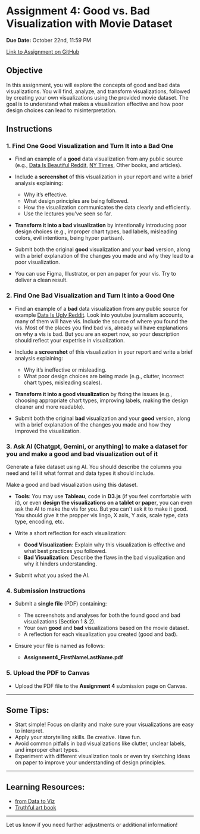 # Assignment 4: Good vs. Bad Visualization with Movie Dataset

**Due Date:** October 22nd, 11:59 PM

[Link to Assignment on GitHub](https://github.com/SIAT-IAT-355/A4-Good-Bad-Vis)

## Objective

In this assignment, you will explore the concepts of good and bad data visualizations. You will find, analyze, and transform visualizations, followed by creating your own visualizations using the provided movie dataset. The goal is to understand what makes a visualization effective and how poor design choices can lead to misinterpretation.

## Instructions

### 1. Find One Good Visualization and Turn It into a Bad One

- Find an example of a **good** data visualization from any public source (e.g., [Data Is Beautiful Reddit](https://www.reddit.com/r/dataisbeautiful/), [NY Times](https://www.nytimes.com/spotlight/graphics), Other books, and articles).
- Include a **screenshot** of this visualization in your report and write a brief analysis explaining:

  - Why it’s effective.
  - What design principles are being followed.
  - How the visualization communicates the data clearly and efficiently.
  - Use the lectures you've seen so far.

- **Transform it into a bad visualization** by intentionally introducing poor design choices (e.g., improper chart types, bad labels, misleading colors, evil intentions, being hyper partisan).
- Submit both the original **good** visualization and your **bad** version, along with a brief explanation of the changes you made and why they lead to a poor visualization.
- You can use Figma, Illustrator, or pen an paper for your vis. Try to deliver a clean result.

### 2. Find One Bad Visualization and Turn It into a Good One

- Find an example of a **bad** data visualization from any public source for example [Data Is Ugly Reddit](https://www.reddit.com/r/dataisugly/). Look into youtube journalism accounts, many of them will have vis. Include the source of where you found the vis. Most of the places you find bad vis, already will have explanations on why a vis is bad. But you are an expert now, so your description should reflect your expetrise in visualization.
- Include a **screenshot** of this visualization in your report and write a brief analysis explaining:

  - Why it’s ineffective or misleading.
  - What poor design choices are being made (e.g., clutter, incorrect chart types, misleading scales).

- **Transform it into a good visualization** by fixing the issues (e.g., choosing appropriate chart types, improving labels, making the design cleaner and more readable).
- Submit both the original **bad** visualization and your **good** version, along with a brief explanation of the changes you made and how they improved the visualization.

### 3. Ask AI (Chatgpt, Gemini, or anything) to make a dataset for you and make a good and bad visualization out of it

Generate a fake dataset using AI. You should describe the columns you need and tell it what format and data types it should include.

Make a good and bad visualization using this dataset.

- **Tools**: You may use **Tableau**, code in **D3.js** (if you feel comfortable with it), or even **design the visualizations on a tablet or paper**, you can even ask the AI to make the vis for you. But you can't ask it to make it good. You should give it the propper vis lingo, X axis, Y axis, scale type, data type, encoding, etc.

- Write a short reflection for each visualization:
  - **Good Visualization**: Explain why this visualization is effective and what best practices you followed.
  - **Bad Visualization**: Describe the flaws in the bad visualization and why it hinders understanding.
- Submit what you asked the AI.

### 4. Submission Instructions

- Submit a **single file** (PDF) containing:

  - The screenshots and analyses for both the found good and bad visualizations (Section 1 & 2).
  - Your own **good** and **bad** visualizations based on the movie dataset.
  - A reflection for each visualization you created (good and bad).

- Ensure your file is named as follows:
  - **Assignment4_FirstNameLastName.pdf**

### 5. Upload the PDF to Canvas

- Upload the PDF file to the **Assignment 4** submission page on Canvas.

---

## Some Tips:

- Start simple! Focus on clarity and make sure your visualizations are easy to interpret.
- Apply your storytelling skills. Be creative. Have fun.
- Avoid common pitfalls in bad visualizations like clutter, unclear labels, and improper chart types.
- Experiment with different visualization tools or even try sketching ideas on paper to improve your understanding of design principles.

---

## Learning Resources:

- [from Data to Viz](https://www.data-to-viz.com/)
- [Truthful art book](https://sfu-primo.hosted.exlibrisgroup.com/primo-explore/fulldisplay?vid=SFUL&search_scope=default_scope&tab=default_tab&query=any,contains,truthful%20art&mfacet=rtype,include,book_chapters,1&mfacet=rtype,include,books,1&mfacet=rtype,include,graphic_novels,1&docid=TN_cdi_proquest_ebookcentralchapters_7115470_4_5&context=PC&adaptor=primo_central_multiple_fe)

---

Let us know if you need further adjustments or additional information!
